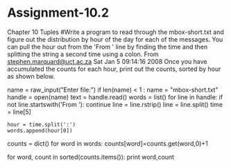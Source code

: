 # Assignment-10.2
Chapter 10 Tuples
#Write a program to read through the mbox-short.txt and figure out the distribution by hour of the day for each of the messages. You can pull the hour out from the 'From ' line by finding the time and then splitting the string a second time using a colon.
From stephen.marquard@uct.ac.za Sat Jan  5 09:14:16 2008
Once you have accumulated the counts for each hour, print out the counts, sorted by hour as shown below.

name = raw_input("Enter file:")
if len(name) < 1 : name = "mbox-short.txt"
handle = open(name)
text = handle.read()
words = list()
for line in handle:
    if not line.startswith('From '):
        continue
    line = line.rstrip()
    line = line.split()
    time = line[5]
    
    hour = time.split(':')
    words.append(hour[0])
counts = dict()
for word in words:
    counts[word]=counts.get(word,0)+1

for word, count in sorted(counts.items()):
    print word,count
    
